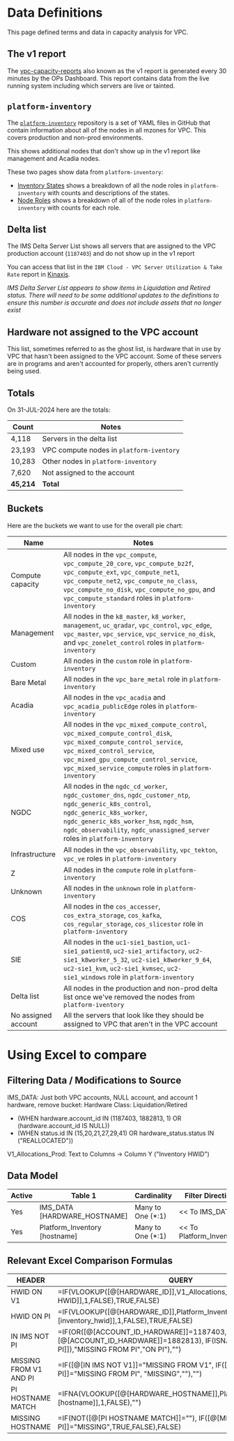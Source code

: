 # Data Definitions

This page defined terms and data in capacity analysis for VPC.

## The v1 report

The [vpc-capacity-reports](https://ibm.ent.box.com/folder/160763914825) also known as the v1 report is generated every 30 minutes by the OPs Dashboard. This report contains data from the live running system including which servers are live or tainted.

## `platform-inventory`

The [`platform-inventory`](https://github.ibm.com/cloudlab/platform-inventory) repository is a set of YAML files in GitHub that contain information about all of the nodes in all mzones for VPC. This covers production and non-prod environments.

This shows additional nodes that don't show up in the v1 report like management and Acadia nodes.

These two pages show data from `platform-inventory`:

* [Inventory States](https://github.ibm.com/Zack-Grossbart/pmo-howto/blob/main/hardware/inventory_state.md) shows a breakdown of all the node roles in `platform-inventory` with counts and descriptions of the states.
* [Node Roles](https://github.ibm.com/Zack-Grossbart/pmo-howto/blob/main/hardware/node_roles.md) shows a breakdown of all of the node roles in `platform-inventory` with counts for each role.

## Delta list

The IMS Delta Server List shows all servers that are assigned to the VPC production account (`1187403`) and do not show up in the v1 report

You can access that list in the `IBM Cloud - VPC Server Utilization & Take Rate` report in [Kinaxis](https://na2.kinaxis.net/web/IBCP02_PRD01/saml2). 

_IMS Delta Server List appears to show items in Liquidation and Retired status. There will need to be some additional updates to the definitions to ensure this number is accurate and does not include assets that no longer exist_

## Hardware not assigned to the VPC account

This list, sometimes referred to as the ghost list, is hardware that in use by VPC that hasn't been assigned to the VPC account.  Some of these servers are in programs and aren't accounted for properly, others aren't currently being used.

## Totals

On 31-JUL-2024 here are the totals:

| Count | Notes |
|---|---|
| 4,118 | Servers in the delta list |
| 23,193 | VPC compute nodes in `platform-iventory` |
| 10,283 | Other nodes in `platform-inventory` |
| 7,620 | Not assigned to the account |
| **45,214** | **Total** |

## Buckets

Here are the buckets we want to use for the overall pie chart:

| Name | Notes |
|---|---|
| Compute capacity | All nodes in the `vpc_compute`, `vpc_compute_20_core`, `vpc_compute_bz2f`, `vpc_compute_ext`, `vpc_compute_net1`, `vpc_compute_net2`, `vpc_compute_no_class`, `vpc_compute_no_disk`, `vpc_compute_no_gpu`, and `vpc_compute_standard` roles in `platform-inventory` |
| Management | All nodes in the `k8_master`, `k8_worker`, `management`, `uc_qradar`, `vpc_control`, `vpc_edge`, `vpc_master`, `vpc_service`, `vpc_service_no_disk`, and `vpc_zonelet_control` roles in `platform-inventory` |
| Custom | All nodes in the `custom` role in `platform-inventory` |
| Bare Metal | All nodes in the `vpc_bare_metal` role in `platform-inventory` |
| Acadia | All nodes in the `vpc_acadia` and `vpc_acadia_publicEdge` roles in `platform-inventory` |
| Mixed use | All nodes in the `vpc_mixed_compute_control`, `vpc_mixed_compute_control_disk`, `vpc_mixed_compute_control_service`, `vpc_mixed_control_service`, `vpc_mixed_gpu_compute_control_service`, `vpc_mixed_service_compute` roles in `platform-inventory` |
| NGDC | All nodes in the `ngdc_cd_worker`, `ngdc_customer_dns`, `ngdc_customer_ntp`, `ngdc_generic_k8s_control`, `ngdc_generic_k8s_worker`, `ngdc_generic_k8s_worker_hsm`, `ngdc_hsm`, `ngdc_observability`, `ngdc_unassigned_server` roles in `platform-inventory` |
| Infrastructure | All nodes in the `vpc_observability`, `vpc_tekton`, `vpc_ve` roles in `platform-inventory` |
| Z | All nodes in the `compute` role in `platform-inventory` |
| Unknown | All nodes in the `unknown` role in `platform-inventory` |
| COS | All nodes in the `cos_accesser`, `cos_extra_storage`, `cos_kafka`, `cos_regular_storage`, `cos_slicestor` role in `platform-inventory` |
| SIE | All nodes in the `uc1-sie1_bastion`, `uc1-sie1_patient0`, `uc2-sie1_artifactory`, `uc2-sie1_k8worker_5_32`, `uc2-sie1_k8worker_9_64`, `uc2-sie1_kvm`, `uc2-sie1_kvmsec`, `uc2-sie1_windows` role in `platform-inventory` |
| Delta list | All nodes in the production and non-prod delta list once we've removed the nodes from `platform-iventory` |
| No assigned account | All the servers that look like they should be assigned to VPC that aren't in the VPC account |

# Using Excel to compare

## Filtering Data / Modifications to Source
IMS_DATA: Just both VPC accounts, NULL account, and account 1 hardware, remove bucket: Hardware Class: Liquidation/Retired   			
* (WHEN hardware.account_id IN (1187403, 1882813, 1) OR (hardware.account_id IS NULL))
* (WHEN status.id IN (15,20,21,27,29,41) OR hardware_status.status IN ("REALLOCATED"))

V1_Allocations_Prod: Text to Columns -> Column Y ("Inventory HWID")

## Data Model 
| Active |	Table 1 |	Cardinality |	Filter Direction |	Table 2 |
|---|---|---|---|---|
|Yes|	IMS_DATA [HARDWARE_HOSTNAME]|	Many to One (*:1)|	<< To IMS_DATA|	Platform_Inventory [hostname]|
|Yes| Platform_Inventory [hostname]|	Many to One (*:1)|	<< To Platform_Inventory|	V1_Allocations_Prod [Host Name]|

## Relevant Excel Comparison Formulas
| HEADER | QUERY |
|---|---|
|HWID ON V1|=IF(VLOOKUP([@[HARDWARE_ID]],V1_Allocations_Prod[[#All],[Inventory HWID]],1,FALSE),TRUE,FALSE)|
|HWID ON PI|=IF(VLOOKUP([@[HARDWARE_ID]],Platform_Inventory[[#All],[inventory_hwid]],1,FALSE),TRUE,FALSE)|
|IN IMS NOT PI|=IF(OR([@[ACCOUNT_ID_HARDWARE]]=1187403,[@[ACCOUNT_ID_HARDWARE]]=1882813), IF(ISNA([@[HWID ON PI]]),"MISSING FROM PI","ON PI"),"")|
|MISSING FROM V1 AND PI|=IF([@[IN IMS NOT V1]]="MISSING FROM V1", IF([@[IN IMS NOT PI]]="MISSING FROM PI", "MISSING",""),"")|
|PI HOSTNAME MATCH|=IFNA(VLOOKUP([@[HARDWARE_HOSTNAME]],Platform_Inventory[[#All],[hostname]],1,FALSE),"")|
|MISSING HOSTNAME|=IF(NOT([@[PI HOSTNAME MATCH]]=""), IF([@[MISSING FROM V1 AND PI]]="MISSING",TRUE,FALSE),FALSE)|
